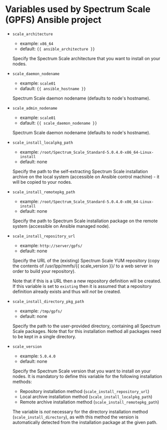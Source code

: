 Variables used by Spectrum Scale (GPFS) Ansible project
=======================================================

- `scale_architecture`
  - example: `x86_64`
  - default: `{{ ansible_architecture }}`

  Specify the Spectrum Scale architecture that you want to install on your nodes.

- `scale_daemon_nodename`
  - example: `scale01`
  - dafault: `{{ ansible_hostname }}`

  Spectrum Scale daemon nodename (defaults to node's hostname).

- `scale_admin_nodename`
  - example: `scale01`
  - dafault: `{{ scale_daemon_nodename }}`

  Spectrum Scale daemon nodename (defaults to node's hostname).

- `scale_install_localpkg_path`
  - example: `/root/Spectrum_Scale_Standard-5.0.4.0-x86_64-Linux-install`
  - default: none

  Specify the path to the self-extracting Spectrum Scale installation archive on the local system (accessible on Ansible control machine) - it will be copied to your nodes.

- `scale_install_remotepkg_path`
  - example: `/root/Spectrum_Scale_Standard-5.0.4.0-x86_64-Linux-install`
  - default: none

  Specify the path to Spectrum Scale installation package on the remote system (accessible on Ansible managed node).

- `scale_install_repository_url`
  - example: `http://server/gpfs/`
  - default: none

  Specify the URL of the (existing) Spectrum Scale YUM repository (copy the contents of /usr/lpp/mmfs/{{ scale_version }}/ to a web server in order to build your repository).

  Note that if this is a URL then a new repository definition will be created. If this variable is set to `existing` then it is assumed that a repository definition already exists and thus will *not* be created.

- `scale_install_directory_pkg_path`
  - example: `/tmp/gpfs/`
  - default: none

  Specify the path to the user-provided directory, containing all Spectrum Scale packages. Note that for this installation method all packages need to be kept in a single directory.

- `scale_version`
  - example: `5.0.4.0`
  - default: none

  Specify the Spectrum Scale version that you want to install on your nodes. It is mandatory to define this variable for the following installation methods:
  - Repository installation method (`scale_install_repository_url`)
  - Local archive installation method (`scale_install_localpkg_path`)
  - Remote archive installation method (`scale_install_remotepkg_path`)

  The variable is *not* necessary for the directory installation method (`scale_install_directory`), as with this method the version is automatically detected from the installation package at the given path.
